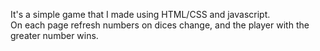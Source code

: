 It's a simple game that I made using HTML/CSS and javascript.<br>
On each page refresh numbers on dices change, and the player with the greater number wins.
